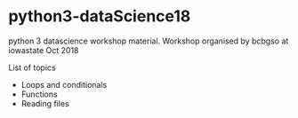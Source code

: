 # python3-dataScience18
python 3 datascience workshop material. Workshop organised by bcbgso at iowastate Oct 2018

List of topics

* Loops and conditionals
* Functions
* Reading files
